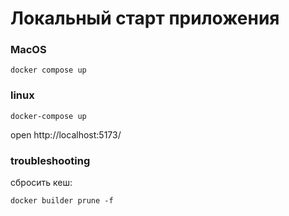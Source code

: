# Локальный старт приложения

### MacOS

```
docker compose up
```

### linux

```
docker-compose up
```

open http://localhost:5173/

### troubleshooting
сбросить кеш:
```
docker builder prune -f
```